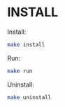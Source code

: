 # INSTALL

Install:  

```bash
make install
```

Run:

```bash
make run
```

Uninstall:

```bash
make uninstall
```

